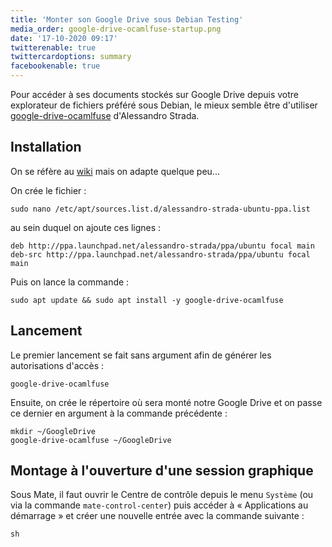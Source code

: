 ```yaml
---
title: 'Monter son Google Drive sous Debian Testing'
media_order: google-drive-ocamlfuse-startup.png
date: '17-10-2020 09:17'
twitterenable: true
twittercardoptions: summary
facebookenable: true
---
```


Pour accéder à ses documents stockés sur Google Drive depuis votre explorateur de fichiers préféré sous Debian, le mieux semble être d'utiliser [google-drive-ocamlfuse](https://github.com/astrada/google-drive-ocamlfuse) d'Alessandro Strada.

## Installation

On se réfère au [wiki](https://github.com/astrada/google-drive-ocamlfuse/wiki/Installation) mais on adapte quelque peu...

On crée le fichier&nbsp;:
```shell
sudo nano /etc/apt/sources.list.d/alessandro-strada-ubuntu-ppa.list
```
au sein duquel on ajoute ces lignes&nbsp;:
```
deb http://ppa.launchpad.net/alessandro-strada/ppa/ubuntu focal main 
deb-src http://ppa.launchpad.net/alessandro-strada/ppa/ubuntu focal main 
```

Puis on lance la commande&nbsp;:

```shell
sudo apt update && sudo apt install -y google-drive-ocamlfuse
```

## Lancement

Le premier lancement se fait sans argument afin de générer les autorisations d'accès&nbsp;:

```shell
google-drive-ocamlfuse
```

Ensuite, on crée le répertoire où sera monté notre Google Drive et on passe ce dernier en argument à la commande précédente&nbsp;:

```shell
mkdir ~/GoogleDrive
google-drive-ocamlfuse ~/GoogleDrive
```

## Montage à l'ouverture d'une session graphique

Sous Mate, il faut ouvrir le Centre de contrôle depuis le menu `Système` (ou via la commande `mate-control-center`) puis accéder à «&nbsp;Applications au démarrage&nbsp;» et créer une nouvelle entrée avec la commande suivante&nbsp;:

```shell
sh
